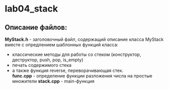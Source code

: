 # lab04_stack
## Описание файлов:
**MyStack.h** - заголовочный файл, содержащий описание класса MyStack вместе с опредлением шаблонных функций класса:  
- классические методы для работы со стеком (конструктор, деструктор, push, pop, is_empty)
- печать содержимого стека
- а также функция reverse, переворачивающая стек.  
**func.cpp** - определение функции разложения числа на простые множители
**stack.cpp** - main-функция
